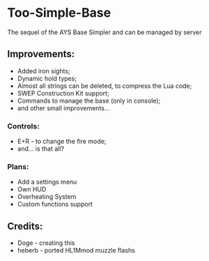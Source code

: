 # Too-Simple-Base
The sequel of the AYS Base
Simpler and can be managed by server

## Improvements:
* Added iron sights;
* Dynamic hold types;
* Almost all strings can be deleted, to compress the Lua code;
* SWEP Construction Kit support;
* Commands to manage the base (only in console);
* and other small improvements...

### Controls:
* E+R - to change the fire mode;
* and... is that all?

### Plans:
* Add a settings menu
* Own HUD
* Overheating System
* Custom functions support

## Credits:
* Doge - creating this
* heberb - ported HL1Mmod muzzle flashs
